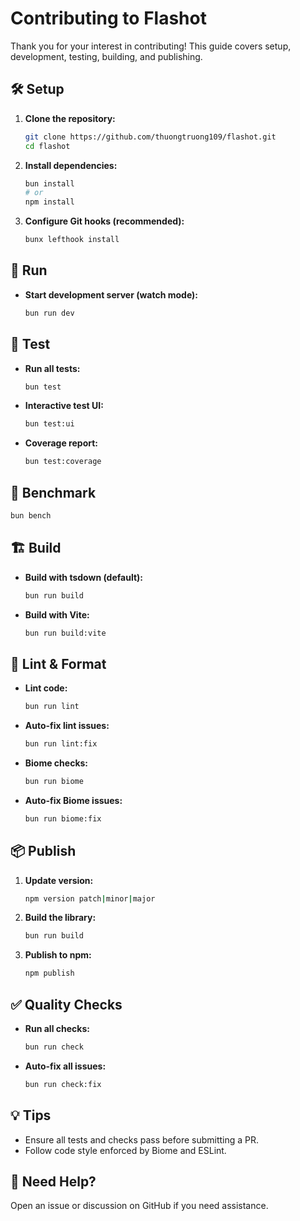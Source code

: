 # Contributing to Flashot

Thank you for your interest in contributing! This guide covers setup, development, testing, building, and publishing.

## 🛠️ Setup

1. **Clone the repository:**

   ```bash
   git clone https://github.com/thuongtruong109/flashot.git
   cd flashot
   ```

2. **Install dependencies:**

   ```bash
   bun install
   # or
   npm install
   ```

3. **Configure Git hooks (recommended):**
   ```bash
   bunx lefthook install
   ```

## 🚀 Run

- **Start development server (watch mode):**
  ```bash
  bun run dev
  ```

## 🧪 Test

- **Run all tests:**

  ```bash
  bun test
  ```

- **Interactive test UI:**

  ```bash
  bun test:ui
  ```

- **Coverage report:**
  ```bash
  bun test:coverage
  ```

## 🏁 Benchmark

```bash
bun bench
```

## 🏗️ Build

- **Build with tsdown (default):**

  ```bash
  bun run build
  ```

- **Build with Vite:**
  ```bash
  bun run build:vite
  ```

## 🧹 Lint & Format

- **Lint code:**

  ```bash
  bun run lint
  ```

- **Auto-fix lint issues:**

  ```bash
  bun run lint:fix
  ```

- **Biome checks:**

  ```bash
  bun run biome
  ```

- **Auto-fix Biome issues:**
  ```bash
  bun run biome:fix
  ```

## 📦 Publish

1. **Update version:**

   ```bash
   npm version patch|minor|major
   ```

2. **Build the library:**

   ```bash
   bun run build
   ```

3. **Publish to npm:**
   ```bash
   npm publish
   ```

## ✅ Quality Checks

- **Run all checks:**

  ```bash
  bun run check
  ```

- **Auto-fix all issues:**
  ```bash
  bun run check:fix
  ```

## 💡 Tips

- Ensure all tests and checks pass before submitting a PR.
- Follow code style enforced by Biome and ESLint.

## 🤝 Need Help?

Open an issue or discussion on GitHub if you need assistance.
